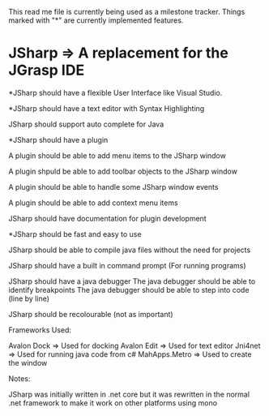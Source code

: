 This read me file is currently being used as a milestone tracker. Things marked with "*" are currently implemented features.

# JSharp => A replacement for the JGrasp IDE 

*JSharp should have a flexible User Interface like Visual Studio.

*JSharp should have a text editor with Syntax Highlighting

JSharp should support auto complete for Java

*JSharp should have a plugin 

  A plugin should be able to add menu items to the JSharp window
  
  A plugin shpuld be able to add toolbar objects to the JSharp window
  
  A plugin should be able to handle some JSharp window events
  
  A plugin should be able to add context menu items

JSharp should have documentation for plugin development

*JSharp should be fast and easy to use

JSharp should be able to compile java files without the need for projects

JSharp should have a built in command prompt (For running programs)

JSharp should have a java debugger 
  The java debugger should be able to identify breakpoints
  The java debugger should be able to step into code (line by line)
  
JSharp should be recolourable (not as important)


Frameworks Used:

Avalon Dock => Used for docking 
Avalon Edit => Used for text editor 
Jni4net => Used for running java code from c#
MahApps.Metro => Used to create the window

Notes:


JSharp was initially written in .net core but it was rewritten in the normal .net framework to make it work on other platforms using mono
